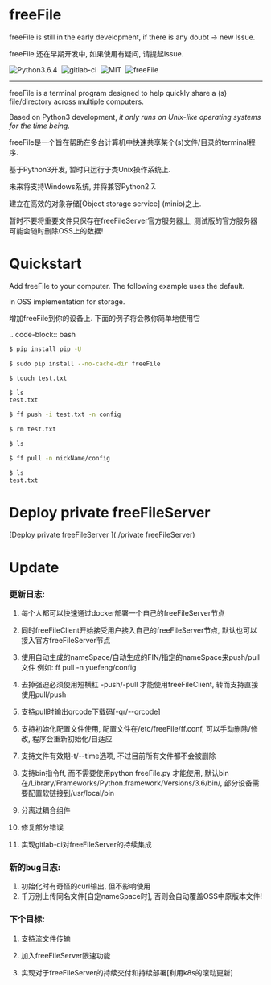 # freeFile

freeFile is still in the early development, if there is any doubt -> new Issue.

freeFile 还在早期开发中, 如果使用有疑问, 请提起Issue.

![Python3.6.4](https://img.shields.io/badge/Python-3.6.4-green.svg)  ![gitlab-ci](https://img.shields.io/badge/Gitlab-ci-red.svg)  ![MIT](https://img.shields.io/badge/MIT-red.svg)   ![freeFile](https://img.shields.io/badge/freeFile-0.1.0-red.svg)



--------------------------



freeFile is a terminal program designed to help quickly share a (s) file/directory across multiple computers.

Based on Python3 development, *it only runs on Unix-like operating systems for the time being.*



freeFile是一个旨在帮助在多台计算机中快速共享某个(s)文件/目录的terminal程序.

基于Python3开发, 暂时只运行于类Unix操作系统上.

未来将支持Windows系统, 并将兼容Python2.7.

建立在高效的对象存储[Object storage service] (minio)之上.



暂时不要将重要文件只保存在freeFileServer官方服务器上, 测试版的官方服务器可能会随时删除OSS上的数据!



Quickstart
===========

Add freeFile to your computer. The following example uses the default.

in OSS implementation for storage.



增加freeFile到你的设备上. 下面的例子将会教你简单地使用它



.. code-block:: bash

```bash
$ pip install pip -U 

$ sudo pip install --no-cache-dir freeFile

$ touch test.txt

$ ls
test.txt

$ ff push -i test.txt -n config

$ rm test.txt

$ ls

$ ff pull -n nickName/config

$ ls
test.txt


```



# Deploy private freeFileServer 



[Deploy private freeFileServer ](./private freeFileServer)







# Update 



### 更新日志:

1. 每个人都可以快速通过docker部署一个自己的freeFileServer节点

2. 同时freeFileClient开始接受用户接入自己的freeFileServer节点, 默认也可以接入官方freeFileServer节点

3. 使用自动生成的nameSpace/自动生成的FIN/指定的nameSpace来push/pull 文件 例如: ff pull -n yuefeng/config

4. 去掉强迫必须使用短横杠 -push/-pull  才能使用freeFileClient, 转而支持直接使用pull/push

5. 支持pull时输出qrcode下载码[-qr/--qrcode]

6. 支持初始化配置文件使用, 配置文件在/etc/freeFile/ff.conf, 可以手动删除/修改, 程序会重新初始化/自适应

7. 支持文件有效期-t/--time选项, 不过目前所有文件都不会被删除

8. 支持bin指令ff, 而不需要使用python freeFile.py 才能使用, 默认bin在/Library/Frameworks/Python.framework/Versions/3.6/bin/, 部分设备需要配置软链接到/usr/local/bin

9. 分离过耦合组件

10. 修复部分错误

11. 实现gitlab-ci对freeFileServer的持续集成

### 新的bug日志:

1. 初始化时有奇怪的curl输出, 但不影响使用
2. 千万别上传同名文件[自定nameSpace时], 否则会自动覆盖OSS中原版本文件!

### 下个目标:

1. 支持流文件传输

2. 加入freeFileServer限速功能
3. 实现对于freeFileServer的持续交付和持续部署[利用k8s的滚动更新]


